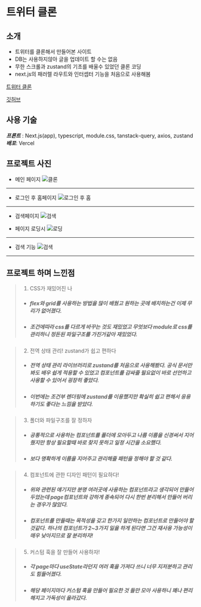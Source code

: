 
# 트위터 클론

## 소개
- 트위터를 클론해서 만들어본 사이트
- DB는 사용하지않아 글을 업데이트 할 수는 없음
- 무한 스크롤과 zustand의 기초를 배울수 있었던 클론 코딩
- next.js의 패러렐 라우트와 인터셉터 기능을 처음으로 사용해봄

[트위터 클론](https://x-com-clone-neon.vercel.app/)

[깃허브](https://github.com/Winter100/x.com-Clone-)

## 사용 기술
***프론트*** : Next.js(app), typescript, module.css, tanstack-query, axios, zustand
***배포***: Vercel

## 프로젝트 사진
- 메인 페이지
![클론](https://velog.velcdn.com/images/winter109/post/3ec484d7-2173-442d-b574-9e62626b79ef/image.png)

<hr>

- 로그인 후 홈페이지
![로그인 후 홈](https://velog.velcdn.com/images/winter109/post/6848d971-ab4a-4bcb-9d8a-38bed2b0d070/image.png)

<hr>

- 검색페이지
![검색](https://velog.velcdn.com/images/winter109/post/e0116ea4-5f46-42f3-9f5b-5cd053f6c78e/image.png)

- 페이지 로딩시 
![로딩](https://velog.velcdn.com/images/winter109/post/a5212f59-3690-4e33-b2d7-13632f93cd2b/image.png)

<hr>

- 검색 기능
![검색](https://velog.velcdn.com/images/winter109/post/4757177a-1689-4135-93bf-e2bb96990f43/image.png)

<hr>

## 프로젝트 하며 느낀점
>1. CSS가 재밌어진 나
>- ##### flex와 grid를 사용하는 방법을 많이 배웠고 원하는 곳에 배치하는건 이제 무리가 없어졌다.
>- ##### 조건에따라 css를 다르게 바꾸는 것도 재밌었고 무엇보다 module로 css를 관리하니 정돈된 파일구조를 가진거같아 재밌었다.

>2. 전역 상태 관리! zustand가 쉽고 편하다
>- ##### 전역 상태 관리 라이브러리로 zustand를 처음으로 사용해봤다. 공식 문서만 봐도 배우 쉽게 적용할 수 있었고 컴포넌트를 감싸줄 필요없이 바로 선언하고 사용할 수 있어서 굉장히 좋았다.
>- ##### 이번에는 조건부 렌더링에 zustand를 이용했지만 확실히 쉽고 편해서 응용하기도 좋다는 느낌을 받았다.

>3. 폴더와 파일구조를 잘 정하자
>- ##### 공통적으로 사용하는 컴포넌트를 폴더에 모아두고 나름 이름을 신경써서 지어줬지만 항상 필요할때 바로 찾지 못하고 일정 시간을 소요했다.
>- ##### 보다 명확하게 이름을 지어주고 관리해줄 패턴을 정해야 할 것 같다.

>4. 컴포넌트에 관한 디자인 패턴이 필요하다!
>- ##### 위와 관련된 얘기지만 분명 여러곳에 사용하는 컴포넌트라고 생각되어 만들어두었는데 page컴포넌트와 강하게 종속되어 다시 한번 분리해서 만들어 버리는 경우가 많았다.
>- ##### 컴포넌트를 만들때는 목적성을 갖고 한가지 일만하는 컴포넌트로 만들어야 할 것같다. 하나의 컴포넌트가 2~3가지 일을 하게 된다면 그건 재사용 가능성이 매우 낮아지므로 잘 분리하자!

>5. 커스텀 훅을 잘 만들어 사용하자!
>- ##### 각 page마다 useState라던지 여러 훅을 가져다 쓰니 너무 지저분하고 관리도 힘들어졌다. 
>- ##### 해당 페이지마다 커스텀 훅을 만들어 필요한 것 들만 모아 사용하니 꽤나 편리해지고 가독성이 올라갔다. 
